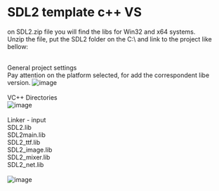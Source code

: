 # SDL2 template c++ VS 

on SDL2.zip file you will find the libs for Win32 and x64 systems. <br>
Unzip the file, put the SDL2 folder on the C:\ and link to the project like bellow: 
<br><br>

General project settings <br>
Pay attention on the platform selected, for add the correspondent libe version.
![image](https://user-images.githubusercontent.com/28131345/185706867-bcb8865c-de45-4cee-aa6c-debe74ab8ae3.png)
<br><br>
VC++ Directories <br>
![image](https://user-images.githubusercontent.com/28131345/185707126-6423f53c-8f25-4adf-a749-e75802a68de3.png)
<br><br>
Linker - input <br>
SDL2.lib       <br>
SDL2main.lib   <br>
SDL2_ttf.lib   <br>
SDL2_image.lib <br>
SDL2_mixer.lib <br>
SDL2_net.lib   <br>
<br>
![image](https://user-images.githubusercontent.com/28131345/185707519-9fc08145-c4ea-41c5-87d7-f36d73415d3f.png)

